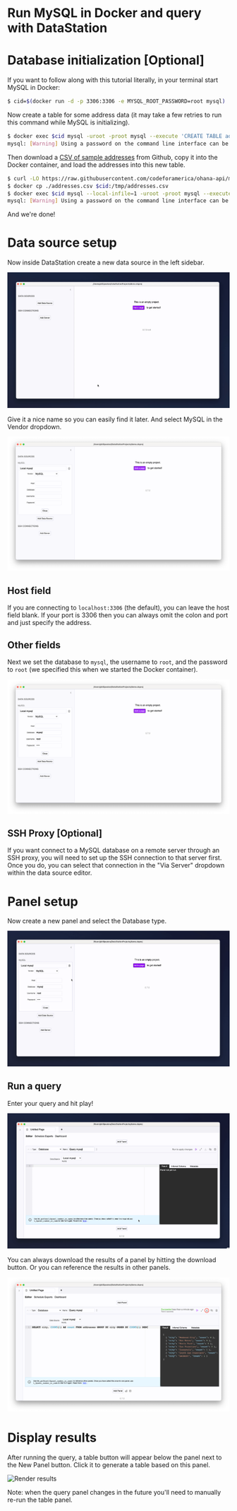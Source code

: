 # Run MySQL in Docker and query with DataStation

# Database initialization [Optional]

If you want to follow along with this tutorial literally, in your
terminal start MySQL in Docker:

```bash
$ cid=$(docker run -d -p 3306:3306 -e MYSQL_ROOT_PASSWORD=root mysql)
```

Now create a table for some address data (it may take a few retries to
run this command while MySQL is initializing).

```bash
$ docker exec $cid mysql -uroot -proot mysql --execute 'CREATE TABLE addresses (id BIGINT, location_id BIGINT, address_1 TEXT, address_2 TEXT, city TEXT, state_province TEXT, postal_code TEXT, country TEXT);'
mysql: [Warning] Using a password on the command line interface can be insecure.
```

Then download a [CSV of sample
addresses](https://raw.githubusercontent.com/codeforamerica/ohana-api/master/data/sample-csv/addresses.csv)
from Github, copy it into the Docker container, and load the addresses
into this new table.

```bash
$ curl -LO https://raw.githubusercontent.com/codeforamerica/ohana-api/master/data/sample-csv/addresses.csv
$ docker cp ./addresses.csv $cid:/tmp/addresses.csv
$ docker exec $cid mysql --local-infile=1 -uroot -proot mysql --execute "SET GLOBAL local_infile=1; LOAD DATA LOCAL INFILE '/tmp/addresses.csv' INTO TABLE addresses FIELDS TERMINATED BY ',' ENCLOSED BY '""' IGNORE 1 ROWS;"
mysql: [Warning] Using a password on the command line interface can be insecure.
```

And we're done!

# Data source setup

Now inside DataStation create a new data source in the left sidebar.

![Creating a new data source](/tutorials/create-data-source.gif)

Give it a nice name so you can easily find it later. And select
MySQL in the Vendor dropdown.

![Creating a MySQL data source](/tutorials/create-mysql-data-source.png)

## Host field

If you are connecting to `localhost:3306` (the default), you can
leave the host field blank. If your port is 3306 then you can always
omit the colon and port and just specify the address.

## Other fields

Next we set the database to `mysql`, the username to `root`, and the
password to `root` (we specified this when we started the Docker
container).

![Filled out MySQL data source](/tutorials/mysql-data-source-filled.png)

## SSH Proxy [Optional]

If you want connect to a MySQL database on a remote server through an
SSH proxy, you will need to set up the SSH connection to that server
first. Once you do, you can select that connection in the "Via Server"
dropdown within the data source editor.

# Panel setup

Now create a new panel and select the Database type.

![Create database panel](/tutorials/create-mysql-database-panel.gif)

## Run a query

Enter your query and hit play!

![Run MySQL query](/tutorials/run-mysql-query.gif)

You can always download the results of a panel by hitting the download
button. Or you can reference the results in other panels.

![Download panel results](/tutorials/download-mysql-panel-results.png)

# Display results

After running the query, a table button will appear below the panel
next to the New Panel button. Click it to generate a table based on
this panel.

![Render results](/tutorials/graph-mysql-database-results.gif)

Note: when the query panel changes in the future you'll need to
manually re-run the table panel.
